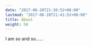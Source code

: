 ```yaml
---
date: "2017-08-20T21:38:52+08:00"
lastmod: "2017-08-28T21:41:52+08:00"
title: About
weight: 50
---
```


I am so and so......